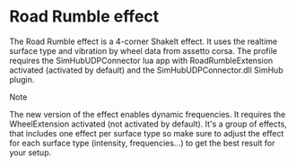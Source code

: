 # Road Rumble effect #
The Road Rumble effect is a 4-corner ShakeIt effect.
It uses the realtime surface type and vibration by wheel data from assetto corsa.
The profile requires the SimHubUDPConnector lua app with RoadRumbleExtension activated (activated by default) and the SimHubUDPConnector.dll SimHub plugin.
> [!NOTE]
> The new version of the effect enables dynamic frequencies. It requires the WheelExtension activated (not activated by default).
It's a group of effects, that includes one effect per surface type so make sure to adjust the effect for each surface type (intensity, frequencies...) to get the best result for your setup.